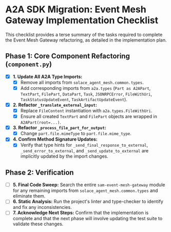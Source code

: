 # A2A SDK Migration: Event Mesh Gateway Implementation Checklist

This checklist provides a terse summary of the tasks required to complete the Event Mesh Gateway refactoring, as detailed in the implementation plan.

## Phase 1: Core Component Refactoring (`component.py`)

- [x] **1. Update All A2A Type Imports:**
    - [x] Remove all imports from `solace_agent_mesh.common.types`.
    - [x] Add corresponding imports from `a2a.types` (`Part as A2APart`, `TextPart`, `FilePart`, `DataPart`, `Task`, `JSONRPCError`, `FileWithUri`, `TaskStatusUpdateEvent`, `TaskArtifactUpdateEvent`).

- [x] **2. Refactor `_translate_external_input`:**
    - [x] Replace `FileContent` instantiation with `a2a.types.FileWithUri`.
    - [x] Ensure all created `TextPart` and `FilePart` objects are wrapped in `A2APart(root=...)`.

- [x] **3. Refactor `_process_file_part_for_output`:**
    - [x] Change `part.file.mimeType` to `part.file.mime_type`.

- [x] **4. Confirm Method Signature Updates:**
    - [x] Verify that type hints for `_send_final_response_to_external`, `_send_error_to_external`, and `_send_update_to_external` are implicitly updated by the import changes.

## Phase 2: Verification

- [ ] **5. Final Code Sweep:** Search the entire `sam-event-mesh-gateway` module for any remaining imports from `solace_agent_mesh.common.types` and eliminate them.
- [ ] **6. Static Analysis:** Run the project's linter and type-checker to identify and fix any inconsistencies.
- [ ] **7. Acknowledge Next Steps:** Confirm that the implementation is complete and that the next phase will involve updating the test suite to validate these changes.
